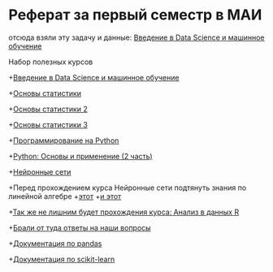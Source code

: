# Реферат за первый семестр в МАИ

отсюда взяли эту задачу и данные: [Введение в Data Science и машинное обучение](https://stepik.org/course/4852/syllabus)

Набор полезных курсов

+[Введение в Data Science и машинное обучение](https://stepik.org/course/4852/syllabus)

+[Основы статистики](https://stepik.org/course/76)

+[Основы статистики 2](https://stepik.org/course/524)

+[Основы статистики 3](https://stepik.org/course/2152)

+[Программирование на Python](https://stepik.org/course/67)

+[Python: Основы и применение (2 часть)](https://stepik.org/course/512)

+[Нейронные сети](https://stepik.org/course/401)

+Перед прохождением курса Нейронные сети подтянуть знания по линейной алгебре 
  +[этот](https://stepik.org/course/4940) 
  +[и этот](https://stepik.org/course/2461)

+[Так же не лишним будет прохождения курса: Анализ в данных R](https://stepik.org/course/129)
    
+[Брали от туда ответы на наши вопросы](https://stackoverflow.com)

+[Документация по pandas](https://pandas.pydata.org/pandas-docs/stable/reference/general_functions.html)

+[Документация по scikit-learn](https://scikit-learn.org/stable/ljrevtynfw)
